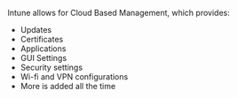 Intune allows for Cloud Based Management, which provides:
- Updates
- Certificates
- Applications
- GUI Settings
- Security settings
- Wi-fi and VPN configurations
- More is added all the time